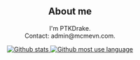 <div style="text-align:center">
    <h2>About me</h2>

<p>I'm PTKDrake.<br>
Contact: admin@mcmevn.com.<br></p>
<a href="https://github.com/PTKDrake">
<img src="https://github-readme-stats-ptkdrake.vercel.app/api?username=PTKDrake&theme=material-palenight&show_icons=true&count_private=true"  alt="Github stats"/>
</a>
<a href="https://github.com/PTKDrake">
<img src="https://github-readme-stats-ptkdrake.vercel.app/api/top-langs/?username=PTKDrake&theme=material-palenight&show_icons=true&layout=compact"  alt="Github most use language"/>
</a>

</div>
